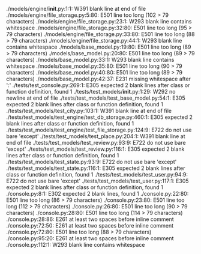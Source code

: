 ./models/engine/__init__.py:1:1: W391 blank line at end of file
./models/engine/file_storage.py:5:80: E501 line too long (102 > 79 characters)
./models/engine/file_storage.py:23:1: W293 blank line contains whitespace
./models/engine/file_storage.py:32:80: E501 line too long (95 > 79 characters)
./models/engine/file_storage.py:33:80: E501 line too long (88 > 79 characters)
./models/engine/file_storage.py:44:1: W293 blank line contains whitespace
./models/base_model.py:19:80: E501 line too long (89 > 79 characters)
./models/base_model.py:20:80: E501 line too long (89 > 79 characters)
./models/base_model.py:33:1: W293 blank line contains whitespace
./models/base_model.py:35:80: E501 line too long (90 > 79 characters)
./models/base_model.py:40:80: E501 line too long (89 > 79 characters)
./models/base_model.py:42:37: E231 missing whitespace after ':'
./tests/test_console.py:269:1: E305 expected 2 blank lines after class or function definition, found 1
./tests/test_models/__init__.py:1:29: W292 no newline at end of file
./tests/test_models/test_base_model.py:54:1: E305 expected 2 blank lines after class or function definition, found 1
./tests/test_models/test_city.py:103:1: W391 blank line at end of file
./tests/test_models/test_engine/test_db_storage.py:460:1: E305 expected 2 blank lines after class or function definition, found 1
./tests/test_models/test_engine/test_file_storage.py:124:9: E722 do not use bare 'except'
./tests/test_models/test_place.py:204:1: W391 blank line at end of file
./tests/test_models/test_review.py:93:9: E722 do not use bare 'except'
./tests/test_models/test_review.py:116:1: E305 expected 2 blank lines after class or function definition, found 1
./tests/test_models/test_state.py:93:9: E722 do not use bare 'except'
./tests/test_models/test_state.py:116:1: E305 expected 2 blank lines after class or function definition, found 1
./tests/test_models/test_user.py:94:9: E722 do not use bare 'except'
./tests/test_models/test_user.py:117:1: E305 expected 2 blank lines after class or function definition, found 1
./console.py:8:1: E302 expected 2 blank lines, found 1
./console.py:22:80: E501 line too long (86 > 79 characters)
./console.py:23:80: E501 line too long (112 > 79 characters)
./console.py:26:80: E501 line too long (90 > 79 characters)
./console.py:28:80: E501 line too long (114 > 79 characters)
./console.py:28:86: E261 at least two spaces before inline comment
./console.py:72:50: E261 at least two spaces before inline comment
./console.py:72:80: E501 line too long (88 > 79 characters)
./console.py:95:20: E261 at least two spaces before inline comment
./console.py:112:1: W293 blank line contains whitespace
